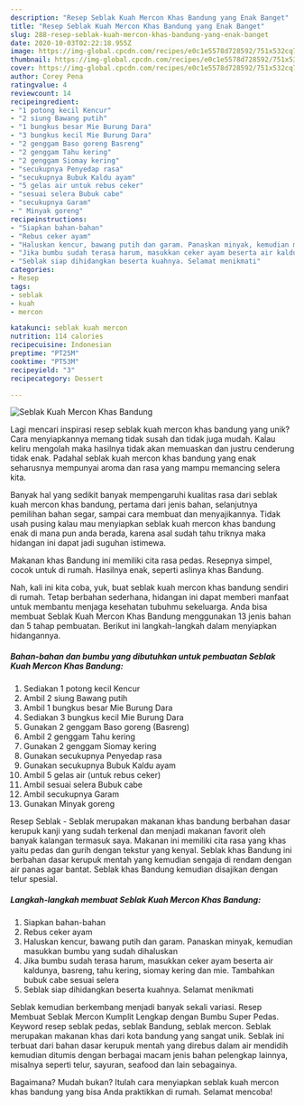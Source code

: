 ```yaml
---
description: "Resep Seblak Kuah Mercon Khas Bandung yang Enak Banget"
title: "Resep Seblak Kuah Mercon Khas Bandung yang Enak Banget"
slug: 288-resep-seblak-kuah-mercon-khas-bandung-yang-enak-banget
date: 2020-10-03T02:22:18.955Z
image: https://img-global.cpcdn.com/recipes/e0c1e5578d728592/751x532cq70/seblak-kuah-mercon-khas-bandung-foto-resep-utama.jpg
thumbnail: https://img-global.cpcdn.com/recipes/e0c1e5578d728592/751x532cq70/seblak-kuah-mercon-khas-bandung-foto-resep-utama.jpg
cover: https://img-global.cpcdn.com/recipes/e0c1e5578d728592/751x532cq70/seblak-kuah-mercon-khas-bandung-foto-resep-utama.jpg
author: Corey Pena
ratingvalue: 4
reviewcount: 14
recipeingredient:
- "1 potong kecil Kencur"
- "2 siung Bawang putih"
- "1 bungkus besar Mie Burung Dara"
- "3 bungkus kecil Mie Burung Dara"
- "2 genggam Baso goreng Basreng"
- "2 genggam Tahu kering"
- "2 genggam Siomay kering"
- "secukupnya Penyedap rasa"
- "secukupnya Bubuk Kaldu ayam"
- "5 gelas air untuk rebus ceker"
- "sesuai selera Bubuk cabe"
- "secukupnya Garam"
- " Minyak goreng"
recipeinstructions:
- "Siapkan bahan-bahan"
- "Rebus ceker ayam"
- "Haluskan kencur, bawang putih dan garam. Panaskan minyak, kemudian masukkan bumbu yang sudah dihaluskan"
- "Jika bumbu sudah terasa harum, masukkan ceker ayam beserta air kaldunya, basreng, tahu kering, siomay kering dan mie. Tambahkan bubuk cabe sesuai selera"
- "Seblak siap dihidangkan beserta kuahnya. Selamat menikmati"
categories:
- Resep
tags:
- seblak
- kuah
- mercon

katakunci: seblak kuah mercon 
nutrition: 114 calories
recipecuisine: Indonesian
preptime: "PT25M"
cooktime: "PT53M"
recipeyield: "3"
recipecategory: Dessert

---
```



![Seblak Kuah Mercon Khas Bandung](https://img-global.cpcdn.com/recipes/e0c1e5578d728592/751x532cq70/seblak-kuah-mercon-khas-bandung-foto-resep-utama.jpg)

Lagi mencari inspirasi resep seblak kuah mercon khas bandung yang unik? Cara menyiapkannya memang tidak susah dan tidak juga mudah. Kalau keliru mengolah maka hasilnya tidak akan memuaskan dan justru cenderung tidak enak. Padahal seblak kuah mercon khas bandung yang enak seharusnya mempunyai aroma dan rasa yang mampu memancing selera kita.

Banyak hal yang sedikit banyak mempengaruhi kualitas rasa dari seblak kuah mercon khas bandung, pertama dari jenis bahan, selanjutnya pemilihan bahan segar, sampai cara membuat dan menyajikannya. Tidak usah pusing kalau mau menyiapkan seblak kuah mercon khas bandung enak di mana pun anda berada, karena asal sudah tahu triknya maka hidangan ini dapat jadi suguhan istimewa.

Makanan khas Bandung ini memiliki cita rasa pedas. Resepnya simpel, cocok untuk di rumah. Hasilnya enak, seperti aslinya khas Bandung.


Nah, kali ini kita coba, yuk, buat seblak kuah mercon khas bandung sendiri di rumah. Tetap berbahan sederhana, hidangan ini dapat memberi manfaat untuk membantu menjaga kesehatan tubuhmu sekeluarga. Anda bisa membuat Seblak Kuah Mercon Khas Bandung menggunakan 13 jenis bahan dan 5 tahap pembuatan. Berikut ini langkah-langkah dalam menyiapkan hidangannya.

<!--inarticleads1-->

##### Bahan-bahan dan bumbu yang dibutuhkan untuk pembuatan Seblak Kuah Mercon Khas Bandung:

1. Sediakan 1 potong kecil Kencur
1. Ambil 2 siung Bawang putih
1. Ambil 1 bungkus besar Mie Burung Dara
1. Sediakan 3 bungkus kecil Mie Burung Dara
1. Gunakan 2 genggam Baso goreng (Basreng)
1. Ambil 2 genggam Tahu kering
1. Gunakan 2 genggam Siomay kering
1. Gunakan secukupnya Penyedap rasa
1. Gunakan secukupnya Bubuk Kaldu ayam
1. Ambil 5 gelas air (untuk rebus ceker)
1. Ambil sesuai selera Bubuk cabe
1. Ambil secukupnya Garam
1. Gunakan  Minyak goreng


Resep Seblak - Seblak merupakan makanan khas bandung berbahan dasar kerupuk kanji yang sudah terkenal dan menjadi makanan favorit oleh banyak kalangan termasuk saya. Makanan ini memiliki cita rasa yang khas yaitu pedas dan gurih dengan tekstur yang kenyal. Seblak khas Bandung ini berbahan dasar kerupuk mentah yang kemudian sengaja di rendam dengan air panas agar bantat. Seblak khas Bandung kemudian disajikan dengan telur spesial. 

<!--inarticleads2-->

##### Langkah-langkah membuat Seblak Kuah Mercon Khas Bandung:

1. Siapkan bahan-bahan
1. Rebus ceker ayam
1. Haluskan kencur, bawang putih dan garam. Panaskan minyak, kemudian masukkan bumbu yang sudah dihaluskan
1. Jika bumbu sudah terasa harum, masukkan ceker ayam beserta air kaldunya, basreng, tahu kering, siomay kering dan mie. Tambahkan bubuk cabe sesuai selera
1. Seblak siap dihidangkan beserta kuahnya. Selamat menikmati


Seblak kemudian berkembang menjadi banyak sekali variasi. Resep Membuat Seblak Mercon Kumplit Lengkap dengan Bumbu Super Pedas. Keyword resep seblak pedas, seblak Bandung, seblak mercon. Seblak merupakan makanan khas dari kota bandung yang sangat unik. Seblak ini terbuat dari bahan dasar kerupuk mentah yang direbus dalam air mendidih kemudian ditumis dengan berbagai macam jenis bahan pelengkap lainnya, misalnya seperti telur, sayuran, seafood dan lain sebagainya. 

Bagaimana? Mudah bukan? Itulah cara menyiapkan seblak kuah mercon khas bandung yang bisa Anda praktikkan di rumah. Selamat mencoba!

